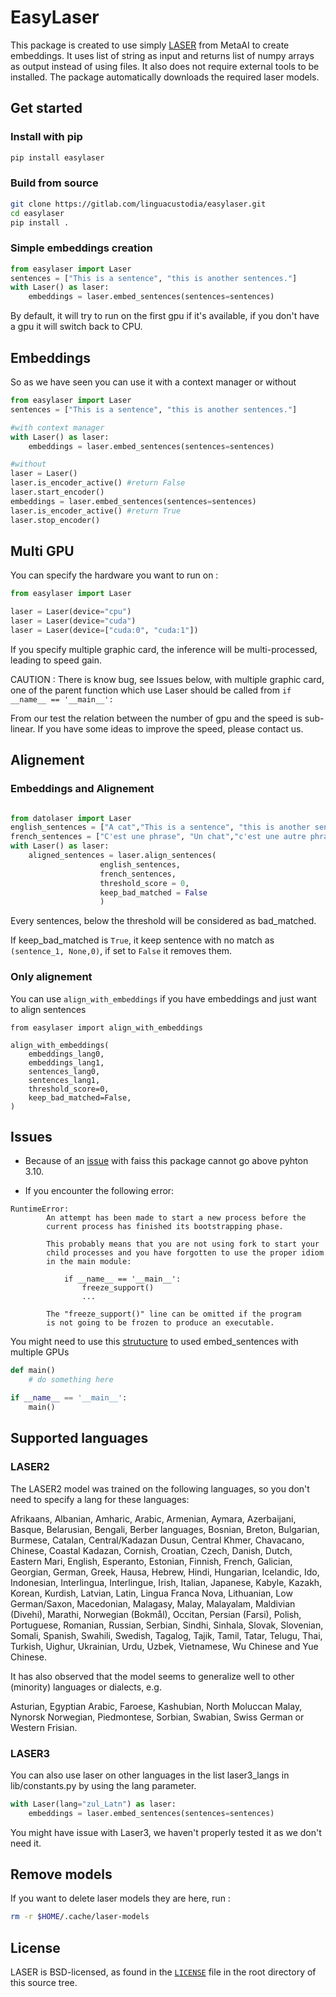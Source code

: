 # EasyLaser

This package is created to use simply [LASER](https://github.com/facebookresearch/LASER) from MetaAI to create embeddings. It uses list of string as input and returns list of numpy arrays as output instead of using files. It also does not require external tools to be installed. The package automatically downloads the required laser models.

## Get started

### Install with pip

```bash
pip install easylaser
```

### Build from source

```bash
git clone https://gitlab.com/linguacustodia/easylaser.git
cd easylaser
pip install .
```

### Simple embeddings creation

```python
from easylaser import Laser
sentences = ["This is a sentence", "this is another sentences."]
with Laser() as laser:
    embeddings = laser.embed_sentences(sentences=sentences)
```

By default, it will try to run on the first gpu if it's available, if you don't have a gpu it will switch back to CPU.

## Embeddings

So as we have seen you can use it with a context manager or without

```python
from easylaser import Laser
sentences = ["This is a sentence", "this is another sentences."]

#with context manager
with Laser() as laser:
    embeddings = laser.embed_sentences(sentences=sentences)

#without
laser = Laser()
laser.is_encoder_active() #return False
laser.start_encoder()
embeddings = laser.embed_sentences(sentences=sentences)
laser.is_encoder_active() #return True
laser.stop_encoder()
```

## Multi GPU

You can specify the hardware you want to run on :

```python
from easylaser import Laser

laser = Laser(device="cpu")
laser = Laser(device="cuda")
laser = Laser(device=["cuda:0", "cuda:1"])

```

If you specify multiple graphic card, the inference will be multi-processed, leading to speed gain.

CAUTION : There is know bug, see Issues below, with multiple graphic card, one of the parent function which use Laser should be called from `if __name__ == '__main__':`

From our test the relation between the number of gpu and the speed is sub-linear. If you have some ideas to improve the speed, please contact us.

## Alignement

### Embeddings and Alignement

```python

from datolaser import Laser
english_sentences = ["A cat","This is a sentence", "this is another sentences."]
french_sentences = ["C'est une phrase", "Un chat","c'est une autre phrase."]
with Laser() as laser:
    aligned_sentences = laser.align_sentences(
                    english_sentences,
                    french_sentences,
                    threshold_score = 0,
                    keep_bad_matched = False
                    )
```

Every sentences, below the threshold will be considered as bad_matched.

If keep_bad_matched is `True`, it keep sentence with no match as `(sentence_1, None,0)`, if set to `False` it removes them.

### Only alignement

You can use `align_with_embeddings` if you have embeddings and just want to align sentences

```
from easylaser import align_with_embeddings

align_with_embeddings(
    embeddings_lang0,
    embeddings_lang1,
    sentences_lang0,
    sentences_lang1,
    threshold_score=0,
    keep_bad_matched=False,
)
```

## Issues

- Because of an [issue](https://github.com/facebookresearch/fairseq/issues/5012) with faiss this package cannot go above pyhton 3.10.

- If you encounter the following error:

```
RuntimeError:
        An attempt has been made to start a new process before the
        current process has finished its bootstrapping phase.

        This probably means that you are not using fork to start your
        child processes and you have forgotten to use the proper idiom
        in the main module:

            if __name__ == '__main__':
                freeze_support()
                ...

        The "freeze_support()" line can be omitted if the program
        is not going to be frozen to produce an executable.
```

You might need to use this [strutucture](https://pytorch.org/docs/stable/notes/windows.html#multiprocessing-error-without-if-clause-protection) to used embed_sentences with multiple GPUs

```python
def main()
    # do something here

if __name__ == '__main__':
    main()
```

## Supported languages

### LASER2

The LASER2 model was trained on the following languages, so you don't need to specify a lang for these languages:

Afrikaans, Albanian, Amharic, Arabic, Armenian, Aymara, Azerbaijani, Basque, Belarusian, Bengali,
Berber languages, Bosnian, Breton, Bulgarian, Burmese, Catalan, Central/Kadazan Dusun, Central Khmer,
Chavacano, Chinese, Coastal Kadazan, Cornish, Croatian, Czech, Danish, Dutch, Eastern Mari, English,
Esperanto, Estonian, Finnish, French, Galician, Georgian, German, Greek, Hausa, Hebrew, Hindi,
Hungarian, Icelandic, Ido, Indonesian, Interlingua, Interlingue, Irish, Italian, Japanese, Kabyle,
Kazakh, Korean, Kurdish, Latvian, Latin, Lingua Franca Nova, Lithuanian, Low German/Saxon,
Macedonian, Malagasy, Malay, Malayalam, Maldivian (Divehi), Marathi, Norwegian (Bokmål), Occitan,
Persian (Farsi), Polish, Portuguese, Romanian, Russian, Serbian, Sindhi, Sinhala, Slovak, Slovenian,
Somali, Spanish, Swahili, Swedish, Tagalog, Tajik, Tamil, Tatar, Telugu, Thai, Turkish, Uighur,
Ukrainian, Urdu, Uzbek, Vietnamese, Wu Chinese and Yue Chinese.

It has also observed that the model seems to generalize well to other (minority) languages or dialects, e.g.

Asturian, Egyptian Arabic, Faroese, Kashubian, North Moluccan Malay, Nynorsk Norwegian, Piedmontese, Sorbian, Swabian, Swiss German or Western Frisian.

### LASER3

You can also use laser on other languages in the list laser3_langs in lib/constants.py by using the lang parameter.

```python
with Laser(lang="zul_Latn") as laser:
    embeddings = laser.embed_sentences(sentences=sentences)
```

You might have issue with Laser3, we haven't properly tested it as we don't need it.

## Remove models

If you want to delete laser models they are here, run :

```bash
rm -r $HOME/.cache/laser-models
```

## License

LASER is BSD-licensed, as found in the [`LICENSE`](LICENSE) file in the root directory of this source tree.
